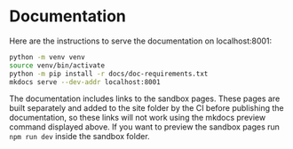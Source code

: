 # Documentation

Here are the instructions to serve the documentation on localhost:8001:

```bash
python -m venv venv
source venv/bin/activate
python -m pip install -r docs/doc-requirements.txt
mkdocs serve --dev-addr localhost:8001
```

The documentation includes links to the sandbox pages. These pages are built separately and added to the site folder by the CI before publishing the documentation, so these links will not work using the mkdocs preview command displayed above. If you want to preview the sandbox pages run `npm run dev` inside the sandbox folder.
